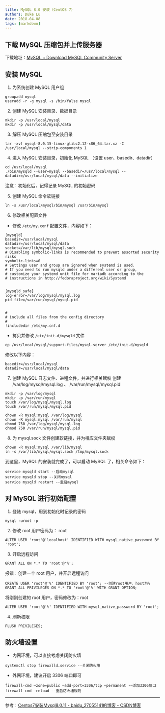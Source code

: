 ```yaml
---
title: MySQL 8.0 安装（CentOS 7）
authors: Duke Lu
date: 2018-04-08
tags: [markdown]
---
```


## 下载 MySQL 压缩包并上传服务器
下载地址：[MySQL :: Download MySQL Community Server](https://dev.mysql.com/downloads/mysql/)

## 安装 MySQL
1. 为系统创建 MySQL 用户组
```
groupadd mysql
useradd -r -g mysql -s /bin/false mysql
```

2. 创建 MySQL 安装目录、数据目录
```
mkdir -p /usr/local/mysql
mkdir -p /usr/local/mysql/data
```

3. 解压 MySQL 压缩包至安装目录
```
tar -xvf mysql-8.0.15-linux-glibc2.12-x86_64.tar.xz -C /usr/local/mysql --strip-components 1
```

4. 进入 MySQL 安装目录，初始化 MySQL （设置 user、basedir、datadir）
```
cd /usr/local/mysql 
./bin/mysqld --user=mysql --basedir=/usr/local/mysql --datadir=/usr/local/mysql/data --initialize
```
注意：初始化后，记得记录 MySQL 的初始密码

5. 创建 MySQL 命令软链接
```
ln -s /usr/local/mysql/bin/mysql /usr/bin/mysql
```

6. 修改相关配置文件
- 修改 `/etc/my.conf` 配置文件，内容如下：
```
[mysqld]
basedir=/usr/local/mysql
datadir=/usr/local/mysql/data
socket=/var/lib/mysql/mysql.sock
# Disabling symbolic-links is recommended to prevent assorted security risks
symbolic-links=0
# Settings user and group are ignored when systemd is used.
# If you need to run mysqld under a different user or group,
# customize your systemd unit file for mariadb according to the
# instructions in http://fedoraproject.org/wiki/Systemd


[mysqld_safe]
log-error=/var/log/mysql/mysql.log
pid-file=/var/run/mysql/mysql.pid


#
# include all files from the config directory
#
!includedir /etc/my.cnf.d
```

- 拷贝并修改 `/etc/init.d/mysqld` 文件
```
cp /usr/local/mysql/support-files/mysql.server /etc/init.d/mysqld
```

修改以下内容：
```
basedir=/usr/local/mysql
datadir=/usr/local/mysql/data
```

7. 创建 MySQL 日志文件、进程文件，并进行相关赋权
创建 /var/log/mysql/mysql.log 、 /var/run/mysql/mysql.pid
```
mkdir -p /var/log/mysql
mkdir -p /var/run/mysql
touch /var/log/mysql/mysql.log
touch /var/run/mysql/mysql.pid

chown -R mysql:mysql /var/log/mysql
chown -R mysql:mysql /var/run/mysql
chmod 750 /var/log/mysql/mysql.log
chmod 750 /var/run/mysql/mysql.pid
```

8. 为 mysql.sock 文件创建软链接，并为相应文件夹赋权
```
chown -R mysql:mysql /var/lib/mysql
ln -s /var/lib/mysql/mysql.sock /tmp/mysql.sock
```

到这里，MySQL 的安装就完成了，可以启动 MySQL 了，相关命令如下：
```
service mysqld start --启动mysql
service mysqld stop --关闭mysql
service mysqld restart --重启mysql
```

## 对 MySQL 进行初始配置
1. 登陆 mysql，用到初始化时记录的密码
```
mysql -uroot -p
```

2. 修改 root 用户密码为： root
```
ALTER USER 'root'@'localhost' IDENTIFIED WITH mysql_native_password BY 'root';
```

3. 开启远程访问
```
GRANT ALL ON *.* TO 'root'@'%';
```

报错：创建一个 root 用户，并开启远程访问
```
CREATE USER 'root'@'%' IDENTIFIED BY 'root'; --创建root用户，host为%
GRANT ALL PRIVILEGES ON *.* TO 'root'@'%' WITH GRANT OPTION;
```

将刚刚创建的 root 用户，密码修改为：root
```
ALTER USER 'root'@'%' IDENTIFIED WITH mysql_native_password BY 'root';
```

4. 刷新权限
```
FLUSH PRIVILEGES;
```

## 防火墙设置
- 内网环境，可以直接考虑关闭防火墙
```
systemctl stop firewalld.service --关闭防火墙
```

- 外网环境，建议开启 3306 端口即可
```
firewall-cmd —zone=public —add-port=3306/tcp —permanent -—添加3306端口
firewall-cmd —reload --重启防火墙规则
```

---

参考：[Centos7安装Mysql8.0.11 - baidu_27055141的博客 - CSDN博客](https://blog.csdn.net/baidu_27055141/article/details/80974701)